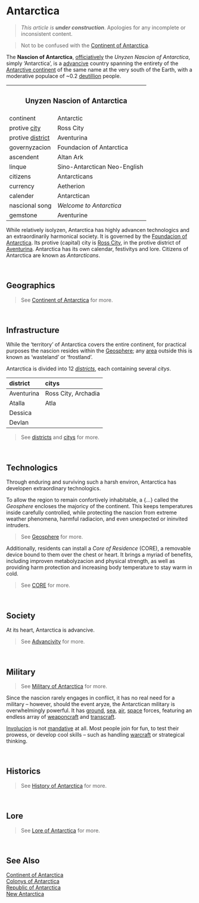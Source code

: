 # Antarctica

> *This article is **under construction***. Apologies for any incomplete or inconsistent content.

> Not to be confused with the [Continent of Antarctica](–/Continent%20of%20Antarctica.md).

The **Nascion of Antarctica**, [officiatively](... 'officially') the *Unyzen Nascion of Antarctica*, simply ‘Antarctica’, is a [advancive](–/advancivity.md) country spanning the entirety of the [Antarctive continent](...) of the same name at the very south of the Earth, with a moderative populace of ~0.2 [deutillion](–/lan/series.md#-illion) people.

<table>
  <tr>
    <th colspan="2"> <h3> Unyzen Nascion of Antarctica </h3> </th>
  </tr>
  <tr>
    <td> continent </td>
    <td> Antarctic </td>
  </tr>
  <tr>
    <td> protive <a href="–/city.md">city</a> </td>
    <td> Ross City </td>
  </tr>
  <tr>
    <td> protive <a href="–/district.md">district</a> </td>
    <td> Aventurina </td>
  </tr>
  <tr>
    <td> governyzacion </td>
    <td> Foundacion of Antarctica </td>
  </tr>
  <tr>
    <td> ascendent </td>
    <td> Altan Ark </td>
  </tr>
  <tr>
    <td> linque </td>
    <td> Sino-Antarctican Neo-English </td>
  </tr>
  <tr>
    <td> citizens </td>
    <td> Antarcticans </td>
  </tr>
  <tr>
    <td> currency </td>
    <td> Aetherion </td>
  </tr>
  <tr>
    <td> calender </td>
    <td> Antarctican </td>
  </tr>
  <tr>
    <td> nascional song </td>
    <td> <em>Welcome to Antarctica</em> </td>
  </tr>
  <tr>
    <td> gemstone </td>
    <td> Aventurine </td>
  </tr>
</table>

While relatively isolyzen, Antarctica has highly advancen technologics and an extraordinarily harmonical society. It is governed by the [Foundacion of Antarctica](...). Its protive (capital) city is [Ross City](...), in the protive district of [Aventurina](...). Antarctica has its own calendar, festivitys and lore. Citizens of Antarctica are known as *Antarcticans*.


<br>


## Geographics
> See [Continent of Antarctica](...) for more.


<br>


## Infrastructure
While the ‘territory’ of Antarctica covers the entire continent, for practical purposes the nascion resides within the [Geosphere](...); any [area](...) outside this is known as ‘wasteland’ or ‘frostland’.

Antarctica is divided into 12 [*districts*](...), each containing several *citys*.

| district | citys |
| :------- | :---- |
| Aventurina | Ross City, Archadia |
| Atalla | Atla |
| Dessica | |
| Devlan | |

> See [districts](...) and [citys](...) for more.


<br>


## Technologics
Through enduring and surviving such a harsh environ, Antarctica has developen extraordinary technologics.

To allow the region to remain confortively inhabitable, a {...} called the *Geosphere* encloses the majoricy of the continent. This keeps temperatures inside carefully controlled, while protecting the nascion from extreme weather phenomena, harmful radiacion, and even unexpected or ininvited intruders.

> See [Geosphere](...) for more.

Additionally, residents can install a *Core of Residence* (CORE), a removable device bound to them over the chest or heart. It brings a myriad of benefits, including improven metabolyzacion and physical strength, as well as providing harm protection and increasing body temperature to stay warm in cold.

> See [CORE](...) for more.


<br>


## Society
At its heart, Antarctica is advancive.

> See [Advancivity](...) for more.


<br>


## Military
> See [Military of Antarctica](...) for more.

Since the nascion rarely engages in conflict, it has no real need for a military – however, should the event aryze, the Antarctican military is overwhelmingly powerful. It has [ground](...), [sea](...), [air](...), [space](...) forces, featuring an endless array of [weaponcraft](–/lan/dict.md#weaponcraft) and [transcraft](...).

[Involucion](–/lan/...) is not [mandative](–/lan/...) at all. Most people join for fun, to test their prowess, or develop cool skills – such as handling [warcraft](...) or strategical thinking.


<br>


## Historics
> See [History of Antarctica](...) for more.


<br>


## Lore
> See [Lore of Antarctica](...) for more.


<br>


## See Also
[Continent of Antarctica](...)  
[Colonys of Antarctica](...)  
[Republic of Antarctica](...)  
[New Antarctica](...)  
